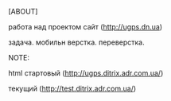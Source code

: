 [ABOUT]

работа над проектом сайт (http://ugps.dn.ua)

задача. мобильн верстка. переверстка.

NOTE:


html стартовый    (http://ugps.ditrix.adr.com.ua/)

текущий   (http://test.ditrix.adr.com.ua/)